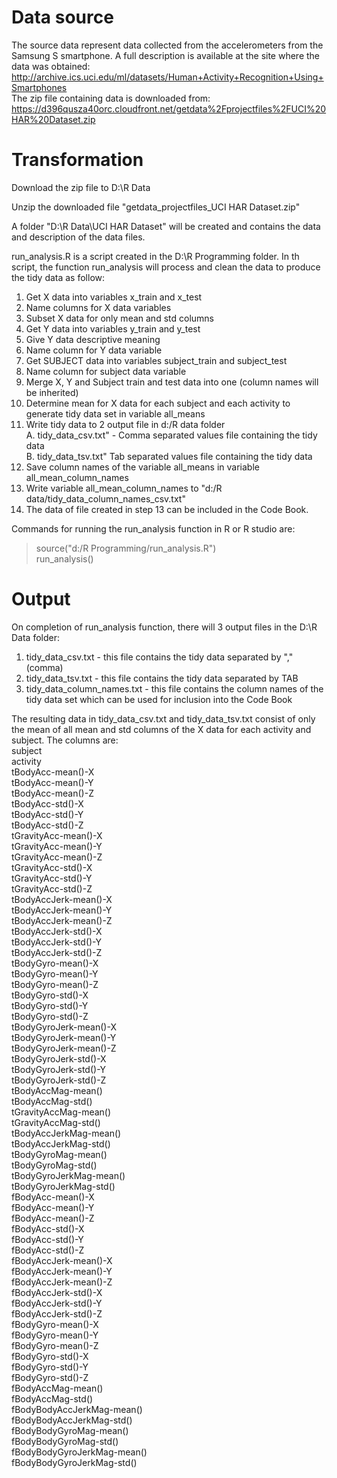 # Data source

The source data represent data collected from the accelerometers from the Samsung S smartphone. 
A full description is available at the site where the data was obtained:<BR>
    http://archive.ics.uci.edu/ml/datasets/Human+Activity+Recognition+Using+Smartphones <BR>
The zip file containing data is downloaded from: <BR>
    https://d396qusza40orc.cloudfront.net/getdata%2Fprojectfiles%2FUCI%20HAR%20Dataset.zip <BR>

# Transformation

Download the zip file to D:\R Data

Unzip the downloaded file "getdata_projectfiles_UCI HAR Dataset.zip"

A folder "D:\R Data\UCI HAR Dataset" will be created and contains the data and description of the data files.

run_analysis.R is a script created in the D:\R Programming folder.  In th script, the function run_analysis will process and clean the data to produce the tidy data as follow:<BR>
1. Get X data into variables <BOLD>x_train</BOLD> and <BOLD>x_test</BOLD> <BR>
2. Name columns for X data variables <BR>
3. Subset X data for only mean and std columns  <BR>
4. Get Y data into variables y_train and y_test  <BR>
5. Give Y data descriptive meaning  <BR>
6. Name column for Y data variable  <BR>
7. Get SUBJECT data into variables subject_train and subject_test  <BR>
8. Name column for subject data variable  <BR>
9. Merge X, Y and Subject train and test data into one (column names will be inherited)  <BR>
10. Determine mean for X data for each subject and each activity to generate tidy data set in variable all_means  <BR>
11. Write tidy data to 2 output file in d:/R data folder <BR>
A. tidy_data_csv.txt" - Comma separated values file containing the tidy data <BR>
B. tidy_data_tsv.txt"   Tab separated values file containing the tidy data <BR>
12. Save column names of the variable all_means in variable all_mean_column_names <BR>
13. Write variable all_mean_column_names to "d:/R data/tidy_data_column_names_csv.txt"  <BR>
14. The data of file created in step 13 can be included in the Code Book.  <BR>
    
Commands for running the run_analysis function  in R or R studio are: <BR>
> source("d:/R Programming/run_analysis.R") <BR>
> run_analysis() <BR>

# Output

On completion of run_analysis function, there will 3 output files in the D:\R Data folder:  <BR>
 1. tidy_data_csv.txt - this file contains the tidy data separated by "," (comma)  <BR>
 2. tidy_data_tsv.txt - this file contains the tidy data separated by TAB  <BR>
 3. tidy_data_column_names.txt - this file contains the column names of the tidy data set which can be used for inclusion into the Code Book <BR>
 
The resulting data in tidy_data_csv.txt and tidy_data_tsv.txt consist of only the mean of all mean and std columns of the X data for each activity and subject.  The columns are: <BR>
subject<BR>
activity<BR>
tBodyAcc-mean()-X<BR>
tBodyAcc-mean()-Y<BR>
tBodyAcc-mean()-Z<BR>
tBodyAcc-std()-X<BR>
tBodyAcc-std()-Y<BR>
tBodyAcc-std()-Z<BR>
tGravityAcc-mean()-X<BR>
tGravityAcc-mean()-Y<BR>
tGravityAcc-mean()-Z<BR>
tGravityAcc-std()-X<BR>
tGravityAcc-std()-Y<BR>
tGravityAcc-std()-Z<BR>
tBodyAccJerk-mean()-X<BR>
tBodyAccJerk-mean()-Y<BR>
tBodyAccJerk-mean()-Z<BR>
tBodyAccJerk-std()-X<BR>
tBodyAccJerk-std()-Y<BR>
tBodyAccJerk-std()-Z<BR>
tBodyGyro-mean()-X<BR>
tBodyGyro-mean()-Y<BR>
tBodyGyro-mean()-Z<BR>
tBodyGyro-std()-X<BR>
tBodyGyro-std()-Y<BR>
tBodyGyro-std()-Z<BR>
tBodyGyroJerk-mean()-X<BR>
tBodyGyroJerk-mean()-Y<BR>
tBodyGyroJerk-mean()-Z<BR>
tBodyGyroJerk-std()-X<BR>
tBodyGyroJerk-std()-Y<BR>
tBodyGyroJerk-std()-Z<BR>
tBodyAccMag-mean()<BR>
tBodyAccMag-std()<BR>
tGravityAccMag-mean()<BR>
tGravityAccMag-std()<BR>
tBodyAccJerkMag-mean()<BR>
tBodyAccJerkMag-std()<BR>
tBodyGyroMag-mean()<BR>
tBodyGyroMag-std()<BR>
tBodyGyroJerkMag-mean()<BR>
tBodyGyroJerkMag-std()<BR>
fBodyAcc-mean()-X<BR>
fBodyAcc-mean()-Y<BR>
fBodyAcc-mean()-Z<BR>
fBodyAcc-std()-X<BR>
fBodyAcc-std()-Y<BR>
fBodyAcc-std()-Z<BR>
fBodyAccJerk-mean()-X<BR>
fBodyAccJerk-mean()-Y<BR>
fBodyAccJerk-mean()-Z<BR>
fBodyAccJerk-std()-X<BR>
fBodyAccJerk-std()-Y<BR>
fBodyAccJerk-std()-Z<BR>
fBodyGyro-mean()-X<BR>
fBodyGyro-mean()-Y<BR>
fBodyGyro-mean()-Z<BR>
fBodyGyro-std()-X<BR>
fBodyGyro-std()-Y<BR>
fBodyGyro-std()-Z<BR>
fBodyAccMag-mean()<BR>
fBodyAccMag-std()<BR>
fBodyBodyAccJerkMag-mean()<BR>
fBodyBodyAccJerkMag-std()<BR>
fBodyBodyGyroMag-mean()<BR>
fBodyBodyGyroMag-std()<BR>
fBodyBodyGyroJerkMag-mean()<BR>
fBodyBodyGyroJerkMag-std()<BR>







